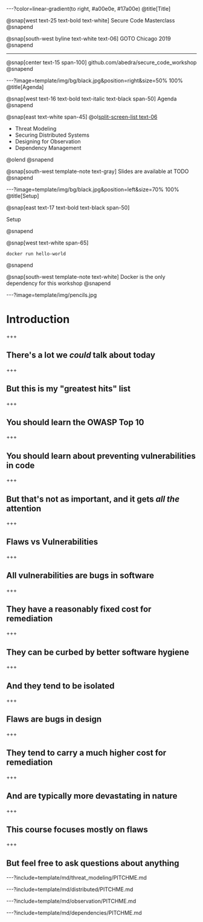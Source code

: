 ---?color=linear-gradient(to right, #a00e0e, #17a00e)
@title[Title]

@snap[west text-25 text-bold text-white]
Secure Code Masterclass
@snapend

@snap[south-west byline text-white text-06]
GOTO Chicago 2019
@snapend

---

@snap[center text-15 span-100]
github.com/abedra/secure_code_workshop
@snapend

---?image=template/img/bg/black.jpg&position=right&size=50% 100%
@title[Agenda]

@snap[west text-16 text-bold text-italic text-black span-50]
Agenda
@snapend

@snap[east text-white span-45]
@ol[split-screen-list text-06](false)

- Threat Modeling
- Securing Distributed Systems
- Designing for Observation
- Dependency Management

@olend
@snapend

@snap[south-west template-note text-gray]
Slides are available at TODO
@snapend

---?image=template/img/bg/black.jpg&position=left&size=70% 100%
@title[Setup]

@snap[east text-17 text-bold text-black span-50]

Setup

@snapend

@snap[west text-white span-65]

`docker run hello-world`

@snapend

@snap[south-west template-note text-white]
Docker is the only dependency for this workshop
@snapend

---?image=template/img/pencils.jpg

# Introduction

+++

## There's a lot we *could* talk about today

+++

## But this is my "greatest hits" list

+++

## You should learn the OWASP Top 10

+++

## You should learn about preventing vulnerabilities in code

+++

## But that's not as important, and it gets *all the* attention

+++

## Flaws vs Vulnerabilities

+++

## All vulnerabilities are bugs in software

+++

## They have a reasonably fixed cost for remediation

+++

## They can be curbed by better software hygiene

+++

## And they tend to be isolated

+++

## Flaws are bugs in design

+++

## They tend to carry a much higher cost for remediation

+++

## And are typically more devastating in nature

+++

## This course focuses mostly on flaws

+++

## But feel free to ask questions about anything

---?include=template/md/threat_modeling/PITCHME.md

---?include=template/md/distributed/PITCHME.md

---?include=template/md/observation/PITCHME.md

---?include=template/md/dependencies/PITCHME.md

